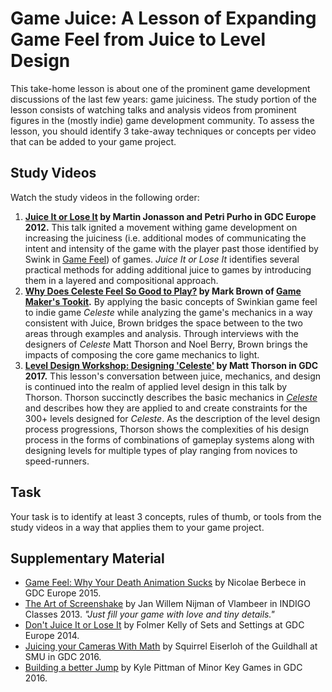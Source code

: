 # Game Juice: A Lesson of Expanding Game Feel from Juice to Level Design

This take-home lesson is about one of the prominent game development discussions of the last few years: game juiciness. 
The study portion of the lesson consists of watching talks and analysis videos from prominent figures in the (mostly indie) game development community.
To assess the lesson, you should identify 3 take-away techniques or concepts per video that can be added to your game project.

## Study Videos

Watch the study videos in the following order:  

1. **[Juice It or Lose It](https://www.gdcvault.com/play/1016487/Juice-It-or-Lose) by Martin Jonasson and Petri Purho in GDC Europe 2012.** This talk ignited a movement withing game development on increasing the juiciness (i.e. additional modes of communicating the intent and intensity of the game with the player past those identified by Swink in [Game Feel](http://www.game-feel.com/)) of games. *Juice It or Lose It* identifies several practical methods for adding additional juice to games by introducing them in a layered and compositional approach.
2. **[Why Does Celeste Feel So Good to Play?](https://www.youtube.com/watch?v=yorTG9at90g) by Mark Brown of [Game Maker's Tookit](https://www.youtube.com/user/McBacon1337/).** By applying the basic concepts of Swinkian game feel to indie game *Celeste* while analyzing the game's mechanics in a way consistent with Juice, Brown bridges the space between to the two areas through examples and analysis. Through interviews with the designers of *Celeste* Matt Thorson and Noel Berry, Brown brings the impacts of composing the core game mechanics to light.
3. **[Level Design Workshop: Designing 'Celeste'](https://www.gdcvault.com/play/1024307/Level-Design-Workshop-Designing-Celeste) by Matt Thorson in GDC 2017.** This lesson's conversation between juice, mechanics, and design is continued into the realm of applied level design in this talk by Thorson. Thorson succinctly describes the basic mechanics in *[Celeste](http://www.celestegame.com/)* and describes how they are applied to and create constraints for the 300+ levels designed for *Celeste*. As the description of the level design process progressions, Thorson shows the complexities of his design process in the forms of combinations of gameplay systems along with designing levels for multiple types of play ranging from novices to speed-runners.

## Task

Your task is to identify at least 3 concepts, rules of thumb, or tools from the study videos in a way that applies them to your game project.

## Supplementary Material

* [Game Feel: Why Your Death Animation Sucks](https://www.gdcvault.com/play/1022759/Game-Feel-Why-Your-Death) by Nicolae Berbece in GDC Europe 2015.
* [The Art of Screenshake](https://www.youtube.com/watch?v=AJdEqssNZ-U&) by Jan Willem Nijman of Vlambeer in INDIGO Classes 2013. *"Just fill your game with love and tiny details."* 
* [Don't Juice It or Lose It](https://www.gdcvault.com/play/1020861/Don-t-Juice-It-or) by Folmer Kelly of Sets and Settings at GDC Europe 2014.
* [Juicing your Cameras With Math](https://www.gdcvault.com/play/1023557/Math-for-Game-Programmers-Juicing) by Squirrel Eiserloh of the Guildhall at SMU in GDC 2016.
* [Building a better Jump](gdcvault.com/play/1023559/Math-for-Game-Programmers-Building) by Kyle Pittman of Minor Key Games in GDC 2016.

